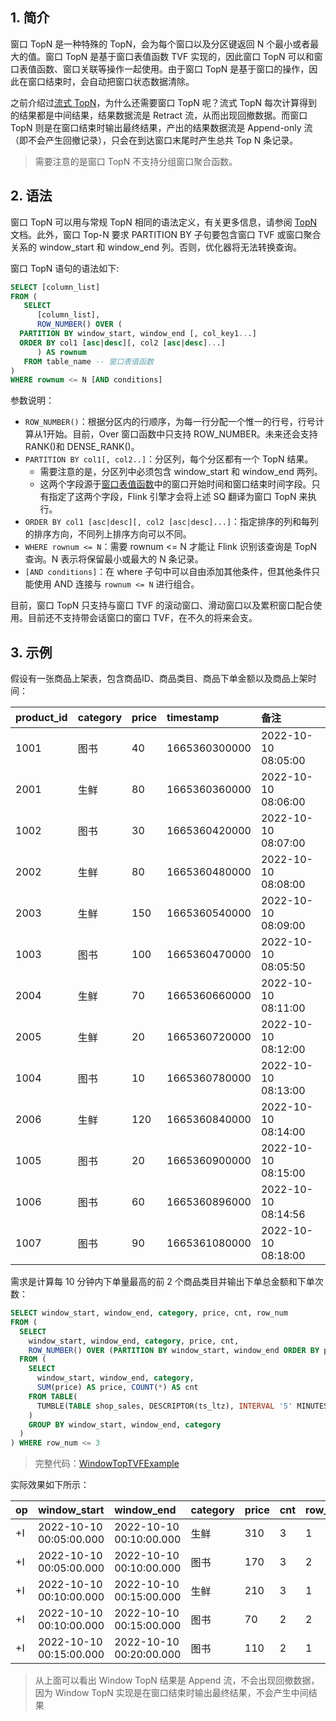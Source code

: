 ## 1. 简介

窗口 TopN 是一种特殊的 TopN，会为每个窗口以及分区键返回 N 个最小或者最大的值。窗口 TopN 是基于窗口表值函数 TVF 实现的，因此窗口 TopN 可以和窗口表值函数、窗口关联等操作一起使用。由于窗口 TopN 是基于窗口的操作，因此在窗口结束时，会自动把窗口状态数据清除。

之前介绍过[流式 TopN](https://smartsi.blog.csdn.net/article/details/151902584)，为什么还需要窗口 TopN 呢？流式 TopN 每次计算得到的结果都是中间结果，结果数据流是 Retract 流，从而出现回撤数据。而窗口 TopN 则是在窗口结束时输出最终结果，产出的结果数据流是 Append-only 流（即不会产生回撤记录），只会在到达窗口末尾时产生总共 Top N 条记录。

> 需要注意的是窗口 TopN 不支持分组窗口聚合函数。

## 2. 语法

窗口 TopN 可以用与常规 TopN 相同的语法定义，有关更多信息，请参阅 [TopN](https://smartsi.blog.csdn.net/article/details/151902584) 文档。此外，窗口 Top-N 要求 PARTITION BY 子句要包含窗口 TVF 或窗口聚合关系的 window_start 和 window_end 列。否则，优化器将无法转换查询。

窗口 TopN 语句的语法如下:
```sql
SELECT [column_list]
FROM (
   SELECT
      [column_list],
      ROW_NUMBER() OVER (
  PARTITION BY window_start, window_end [, col_key1...]
  ORDER BY col1 [asc|desc][, col2 [asc|desc]...]
      ) AS rownum
   FROM table_name -- 窗口表值函数
)
WHERE rownum <= N [AND conditions]
```
参数说明：
- `ROW_NUMBER()`：根据分区内的行顺序，为每一行分配一个惟一的行号，行号计算从1开始。目前，Over 窗口函数中只支持 ROW_NUMBER。未来还会支持 RANK()和 DENSE_RANK()。
- `PARTITION BY col1[, col2..]`：分区列，每个分区都有一个 TopN 结果。
  - 需要注意的是，分区列中必须包含 window_start 和 window_end 两列。
  - 这两个字段源于[窗口表值函数](https://smartsi.blog.csdn.net/article/details/127162902)中的窗口开始时间和窗口结束时间字段。只有指定了这两个字段，Flink 引擎才会将上述 SQ 翻译为窗口 TopN 来执行。
- `ORDER BY col1 [asc|desc][, col2 [asc|desc]...]`：指定排序的列和每列的排序方向，不同列上排序方向可以不同。
- `WHERE rownum <= N`：需要 rownum <= N 才能让 Flink 识别该查询是 TopN 查询。N 表示将保留最小或最大的 N 条记录。
- `[AND conditions]`：在 where 子句中可以自由添加其他条件，但其他条件只能使用 AND 连接与 `rownum <= N` 进行组合。

目前，窗口 TopN 只支持与窗口 TVF 的滚动窗口、滑动窗口以及累积窗口配合使用。目前还不支持带会话窗口的窗口 TVF，在不久的将来会支。

## 3. 示例

假设有一张商品上架表，包含商品ID、商品类目、商品下单金额以及商品上架时间：

| product_id | category | price | timestamp | 备注 |
| :------------- | :------------- | :------------- | :------------- | :------------- |
| 1001 | 图书 | 40  | 1665360300000 | 2022-10-10 08:05:00 |
| 2001 | 生鲜 | 80  | 1665360360000 | 2022-10-10 08:06:00 |
| 1002 | 图书 | 30  | 1665360420000 | 2022-10-10 08:07:00 |
| 2002 | 生鲜 | 80  | 1665360480000 | 2022-10-10 08:08:00 |
| 2003 | 生鲜 | 150 | 1665360540000 | 2022-10-10 08:09:00 |
| 1003 | 图书 | 100 | 1665360470000 | 2022-10-10 08:05:50 |
| 2004 | 生鲜 | 70  | 1665360660000 | 2022-10-10 08:11:00 |
| 2005 | 生鲜 | 20  | 1665360720000 | 2022-10-10 08:12:00 |
| 1004 | 图书 | 10  | 1665360780000 | 2022-10-10 08:13:00 |
| 2006 | 生鲜 | 120 | 1665360840000 | 2022-10-10 08:14:00 |
| 1005 | 图书 | 20  | 1665360900000 | 2022-10-10 08:15:00 |
| 1006 | 图书 | 60  | 1665360896000 | 2022-10-10 08:14:56 |
| 1007 | 图书 | 90  | 1665361080000 | 2022-10-10 08:18:00 |

需求是计算每 10 分钟内下单量最高的前 2 个商品类目并输出下单总金额和下单次数：
```sql
SELECT window_start, window_end, category, price, cnt, row_num
FROM (
  SELECT
    window_start, window_end, category, price, cnt,
    ROW_NUMBER() OVER (PARTITION BY window_start, window_end ORDER BY price DESC) AS row_num
  FROM (
    SELECT
      window_start, window_end, category,
      SUM(price) AS price, COUNT(*) AS cnt
    FROM TABLE(
      TUMBLE(TABLE shop_sales, DESCRIPTOR(ts_ltz), INTERVAL '5' MINUTES)
    )
    GROUP BY window_start, window_end, category
  )
) WHERE row_num <= 3
```

> 完整代码：[WindowTopTVFExample](https://github.com/sjf0115/flink-example/blob/main/flink-example-1.13/src/main/java/com/flink/example/sql/query/windowTop/WindowTopTVFExample.java)

实际效果如下所示：

| op |  window_start |  window_end | category | price |  cnt |  row_num |
| :------------- | :------------- | :------------- | :------------- | :------------- | :------------- | :------------- |
| +I | 2022-10-10 00:05:00.000 | 2022-10-10 00:10:00.000 | 生鲜 | 310 | 3 | 1 |
| +I | 2022-10-10 00:05:00.000 | 2022-10-10 00:10:00.000 | 图书 | 170 | 3 | 2 |
| +I | 2022-10-10 00:10:00.000 | 2022-10-10 00:15:00.000 | 生鲜 | 210 | 3 | 1 |
| +I | 2022-10-10 00:10:00.000 | 2022-10-10 00:15:00.000 | 图书 | 70  | 2 | 2 |
| +I | 2022-10-10 00:15:00.000 | 2022-10-10 00:20:00.000 | 图书 | 110 | 2 | 1 |


> 从上面可以看出 Window TopN 结果是 Append 流，不会出现回撤数据，因为 Window TopN 实现是在窗口结束时输出最终结果，不会产生中间结果

